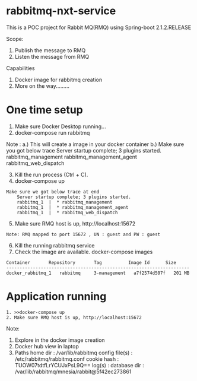 # rabbitmq-nxt-service
This is a POC project for Rabbit MQ(RMQ) using Spring-boot 2.1.2.RELEASE


Scope:
1. Publish the message to RMQ
2. Listen the message from RMQ


Capabilities
1. Docker image for rabbitmq creation
2. More on the way.........


One time setup
==============
  1. Make sure Docker Desktop running...
  2. docker-compose run rabbitmq
  
  Note : 
	a.) This will create a image in your docker container
	b.) Make sure you got below trace
		Server startup complete; 3 plugins started.
			rabbitmq_management
			rabbitmq_management_agent
			rabbitmq_web_dispatch
			
  3. Kill the run process (Ctrl + C). 
  4. docker-compose up
  
	Make sure we got below trace at end
		Server startup complete; 3 plugins started.
		rabbitmq_1  |  * rabbitmq_management
		rabbitmq_1  |  * rabbitmq_management_agent
		rabbitmq_1  |  * rabbitmq_web_dispatch
		
  5. Make sure RMQ host is up, http://localhost:15672 
  
  	Note: RMQ mapped to port 15672 , UN : guest and PW : guest
		
  6. Kill the running rabbitmq service 
  7. Check the image are available. docker-compose images
  
	Container       Repository       Tag          Image Id      Size 
	---------------------------------------------------------------------
	docker_rabbitmq_1   rabbitmq     3-management   a7f2574d507f   201 MB

Application running
===================
	1. >>docker-compose up
	2. Make sure RMQ host is up, http://localhost:15672 
	

Note: 
1. Explore in the docker image creation
2. Docker hub view in laptop
3. Paths
home dir       : /var/lib/rabbitmq
config file(s) : /etc/rabbitmq/rabbitmq.conf
cookie hash    : TUOW07tdtfLrYCUJxPsL9Q==
log(s)         : <stdout>
database dir   : /var/lib/rabbitmq/mnesia/rabbit@5f42ec273861
